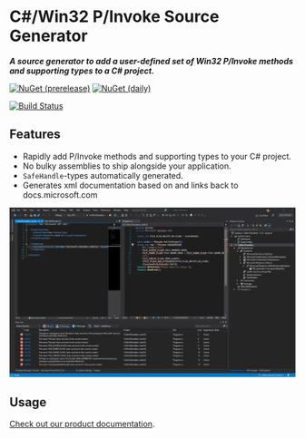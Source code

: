 # C#/Win32 P/Invoke Source Generator

***A source generator to add a user-defined set of Win32 P/Invoke methods and supporting types to a C# project.***

[![NuGet (prerelease)](https://img.shields.io/nuget/v/Microsoft.Windows.CsWin32)](https://www.nuget.org/packages/Microsoft.Windows.CsWin32)
[![NuGet (daily)](https://img.shields.io/badge/nuget-daily-red)](https://dev.azure.com/azure-public/winsdk/_packaging?_a=package&feed=CI%40Local&package=Microsoft.Windows.CsWin32&protocolType=NuGet)

[![Build Status](https://dev.azure.com/azure-public/winsdk/_apis/build/status/microsoft.CsWin32?branchName=main)](https://dev.azure.com/azure-public/winsdk/_build/latest?definitionId=47&branchName=main)

## Features

* Rapidly add P/Invoke methods and supporting types to your C# project.
* No bulky assemblies to ship alongside your application.
* `SafeHandle`-types automatically generated.
* Generates xml documentation based on and links back to docs.microsoft.com

![Animation demonstrating p/invoke code generation](docfx/images/demo.gif)

## Usage

[Check out our product documentation](https://microsoft.github.io/CsWin32/).
